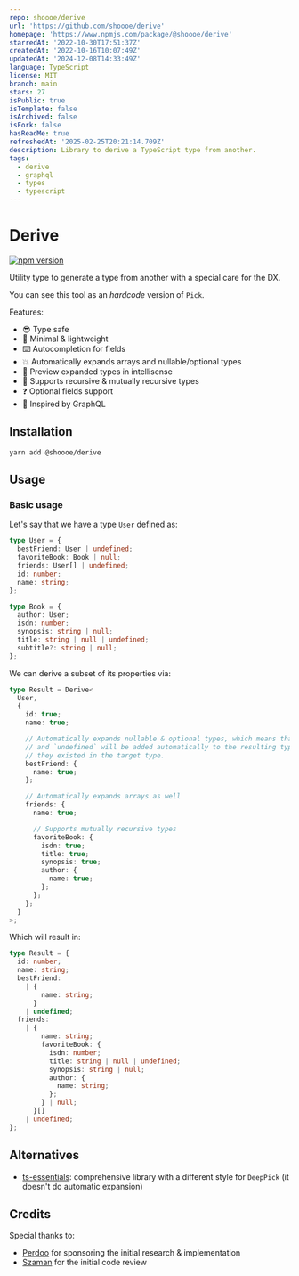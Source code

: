 ```yaml
---
repo: shoooe/derive
url: 'https://github.com/shoooe/derive'
homepage: 'https://www.npmjs.com/package/@shoooe/derive'
starredAt: '2022-10-30T17:51:37Z'
createdAt: '2022-10-16T10:07:49Z'
updatedAt: '2024-12-08T14:33:49Z'
language: TypeScript
license: MIT
branch: main
stars: 27
isPublic: true
isTemplate: false
isArchived: false
isFork: false
hasReadMe: true
refreshedAt: '2025-02-25T20:21:14.709Z'
description: Library to derive a TypeScript type from another.
tags:
  - derive
  - graphql
  - types
  - typescript
---
```


# Derive

[![npm version](https://badge.fury.io/js/@shoooe%2Fderive.svg)](https://badge.fury.io/js/@shoooe%2Fderive)

Utility type to generate a type from another with a special care for the DX.

You can see this tool as an _hardcode_ version of `Pick`.

Features:

- 😎 Type safe
- 🌱 Minimal & lightweight
- ⌨️​ Autocompletion for fields
- 💥 Automatically expands arrays and nullable/optional types
- 👀 Preview expanded types in intellisense
- 💫 Supports recursive & mutually recursive types
- ❓ Optional fields support
- 💋 Inspired by GraphQL

## Installation

```
yarn add @shoooe/derive
```

## Usage

### Basic usage

Let's say that we have a type `User` defined as:

```typescript
type User = {
  bestFriend: User | undefined;
  favoriteBook: Book | null;
  friends: User[] | undefined;
  id: number;
  name: string;
};

type Book = {
  author: User;
  isdn: number;
  synopsis: string | null;
  title: string | null | undefined;
  subtitle?: string | null;
};
```

We can derive a subset of its properties via:

```typescript
type Result = Derive<
  User,
  {
    id: true;
    name: true;

    // Automatically expands nullable & optional types, which means that `null`
    // and `undefined` will be added automatically to the resulting type if
    // they existed in the target type.
    bestFriend: {
      name: true;
    };

    // Automatically expands arrays as well
    friends: {
      name: true;

      // Supports mutually recursive types
      favoriteBook: {
        isdn: true;
        title: true;
        synopsis: true;
        author: {
          name: true;
        };
      };
    };
  }
>;
```

Which will result in:

```typescript
type Result = {
  id: number;
  name: string;
  bestFriend:
    | {
        name: string;
      }
    | undefined;
  friends:
    | {
        name: string;
        favoriteBook: {
          isdn: number;
          title: string | null | undefined;
          synopsis: string | null;
          author: {
            name: string;
          };
        } | null;
      }[]
    | undefined;
};
```

## Alternatives

- [ts-essentials](https://github.com/ts-essentials/ts-essentials): comprehensive library with a different style for `DeepPick` (it doesn't do automatic expansion)

## Credits

Special thanks to:

- [Perdoo](https://www.perdoo.com/) for sponsoring the initial research & implementation
- [Szaman](https://github.com/szamanr) for the initial code review
